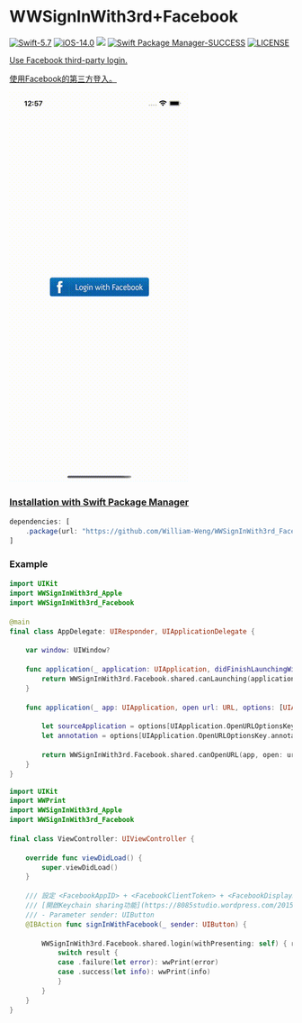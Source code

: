 # WWSignInWith3rd+Facebook

[![Swift-5.7](https://img.shields.io/badge/Swift-5.7-orange.svg?style=flat)](https://developer.apple.com/swift/) [![iOS-14.0](https://img.shields.io/badge/iOS-14.0-pink.svg?style=flat)](https://developer.apple.com/swift/) ![](https://img.shields.io/github/v/tag/William-Weng/WWSignInWith3rd_Facebook) [![Swift Package Manager-SUCCESS](https://img.shields.io/badge/Swift_Package_Manager-SUCCESS-blue.svg?style=flat)](https://developer.apple.com/swift/) [![LICENSE](https://img.shields.io/badge/LICENSE-MIT-yellow.svg?style=flat)](https://developer.apple.com/swift/)

[Use Facebook third-party login.](https://medium.com/彼得潘的-swift-ios-app-開發教室/19-實作ios-app登入facebook第三方登入平台-b4968f3fbd9a)

[使用Facebook的第三方登入。](https://medium.com/彼得潘的-swift-ios-app-開發問題解答集/實作-ios-app-的-facebook-登入功能-96c981d482cc)

![](./Example.gif)

### [Installation with Swift Package Manager](https://medium.com/彼得潘的-swift-ios-app-開發問題解答集/使用-spm-安裝第三方套件-xcode-11-新功能-2c4ffcf85b4b)
```js
dependencies: [
    .package(url: "https://github.com/William-Weng/WWSignInWith3rd_Facebook.git", .upToNextMajor(from: "1.0.0"))
]
```

### Example
```swift
import UIKit
import WWSignInWith3rd_Apple
import WWSignInWith3rd_Facebook

@main
final class AppDelegate: UIResponder, UIApplicationDelegate {
    
    var window: UIWindow?
    
    func application(_ application: UIApplication, didFinishLaunchingWithOptions launchOptions: [UIApplication.LaunchOptionsKey: Any]?) -> Bool {
        return WWSignInWith3rd.Facebook.shared.canLaunching(application, didFinishLaunchingWithOptions: launchOptions)
    }
    
    func application(_ app: UIApplication, open url: URL, options: [UIApplication.OpenURLOptionsKey : Any] = [:]) -> Bool {

        let sourceApplication = options[UIApplication.OpenURLOptionsKey.sourceApplication] as? String
        let annotation = options[UIApplication.OpenURLOptionsKey.annotation]
        
        return WWSignInWith3rd.Facebook.shared.canOpenURL(app, open: url, sourceApplication: sourceApplication, annotation: annotation)
    }
}

```
```swift
import UIKit
import WWPrint
import WWSignInWith3rd_Apple
import WWSignInWith3rd_Facebook

final class ViewController: UIViewController {
    
    override func viewDidLoad() {
        super.viewDidLoad()
    }
    
    /// 設定 <FacebookAppID> + <FacebookClientToken> + <FacebookDisplayName> + <FacebookScheme>
    /// [開啟Keychain sharing功能](https://8085studio.wordpress.com/2015/08/29/ios筆記-使用keychain在app間共享資料/)
    /// - Parameter sender: UIButton
    @IBAction func signInWithFacebook(_ sender: UIButton) {
        
        WWSignInWith3rd.Facebook.shared.login(withPresenting: self) { result in
            switch result {
            case .failure(let error): wwPrint(error)
            case .success(let info): wwPrint(info)
            }
        }
    }
}
```
